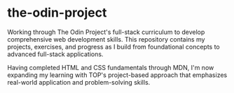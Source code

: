 # the-odin-project

Working through The Odin Project's full-stack curriculum to develop comprehensive web development skills. This repository contains my projects, exercises, and progress as I build from foundational concepts to advanced full-stack applications.

Having completed HTML and CSS fundamentals through MDN, I'm now expanding my learning with TOP's project-based approach that emphasizes real-world application and problem-solving skills.

